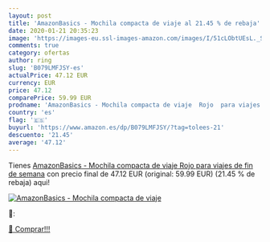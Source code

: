 ```yaml
---
layout: post
title: 'AmazonBasics - Mochila compacta de viaje al 21.45 % de rebaja'
date: 2020-01-21 20:35:23
image: 'https://images-eu.ssl-images-amazon.com/images/I/51cLObtUEsL._SL200_.jpg'
comments: true
category: ofertas
author: ring
slug: 'B079LMFJSY-es'
actualPrice: 47.12 EUR
currency: EUR
price: 47.12
comparePrice: 59.99 EUR
prodname: 'AmazonBasics - Mochila compacta de viaje  Rojo  para viajes de fin de semana'
country: 'es'
flag: '🇪🇸'
buyurl: 'https://www.amazon.es/dp/B079LMFJSY/?tag=tolees-21'
descuento: '21.45'
average: '47.12'
---
```


Tienes [AmazonBasics - Mochila compacta de viaje  Rojo  para viajes de fin de semana](https://www.amazon.es/dp/B079LMFJSY/?tag=tolees-21) con precio final de  47.12 EUR (original: 59.99 EUR) (21.45 %  de rebaja) aqui!

[![AmazonBasics - Mochila compacta de viaje](https://images-eu.ssl-images-amazon.com/images/I/51cLObtUEsL._SL200_.jpg)](https://www.amazon.es/dp/B079LMFJSY/?tag=tolees-21)

🔎:


[🛒 Comprar!!!](https://www.amazon.es/dp/B079LMFJSY/?tag=tolees-21)
